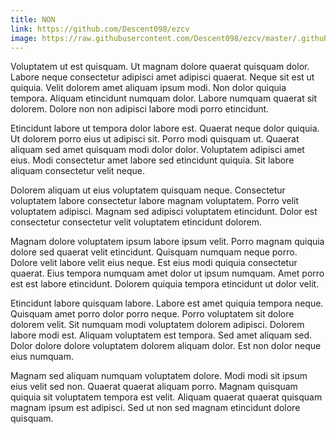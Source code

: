 ```yaml
---
title: NON
link: https://github.com/Descent098/ezcv
image: https://raw.githubusercontent.com/Descent098/ezcv/master/.github/logo.png
---
```


Voluptatem ut est quisquam. Ut magnam dolore quaerat quisquam dolor. Labore neque consectetur adipisci amet adipisci quaerat. Neque sit est ut quiquia. Velit dolorem amet aliquam ipsum modi. Non dolor quiquia tempora. Aliquam etincidunt numquam dolor. Labore numquam quaerat sit dolorem. Dolore non non adipisci labore modi porro etincidunt.

Etincidunt labore ut tempora dolor labore est. Quaerat neque dolor quiquia. Ut dolorem porro eius ut adipisci sit. Porro modi quisquam ut. Quaerat aliquam sed amet quisquam modi dolor dolor. Voluptatem adipisci amet eius. Modi consectetur amet labore sed etincidunt quiquia. Sit labore aliquam consectetur velit neque.

Dolorem aliquam ut eius voluptatem quisquam neque. Consectetur voluptatem labore consectetur labore magnam voluptatem. Porro velit voluptatem adipisci. Magnam sed adipisci voluptatem etincidunt. Dolor est consectetur consectetur velit voluptatem etincidunt dolorem.

Magnam dolore voluptatem ipsum labore ipsum velit. Porro magnam quiquia dolore sed quaerat velit etincidunt. Quisquam numquam neque porro. Dolore velit labore velit eius neque. Est eius modi quiquia consectetur quaerat. Eius tempora numquam amet dolor ut ipsum numquam. Amet porro est est labore etincidunt. Dolorem quiquia tempora etincidunt ut dolor velit.

Etincidunt labore quisquam labore. Labore est amet quiquia tempora neque. Quisquam amet porro dolor porro neque. Porro voluptatem sit dolore dolorem velit. Sit numquam modi voluptatem dolorem adipisci. Dolorem labore modi est. Aliquam voluptatem est tempora. Sed amet aliquam sed. Dolor dolore dolore voluptatem dolorem aliquam dolor. Est non dolor neque eius numquam.

Magnam sed aliquam numquam voluptatem dolore. Modi modi sit ipsum eius velit sed non. Quaerat quaerat aliquam porro. Magnam quisquam quiquia sit voluptatem tempora est velit. Aliquam quaerat quaerat quisquam magnam ipsum est adipisci. Sed ut non sed magnam etincidunt dolore quisquam.
    